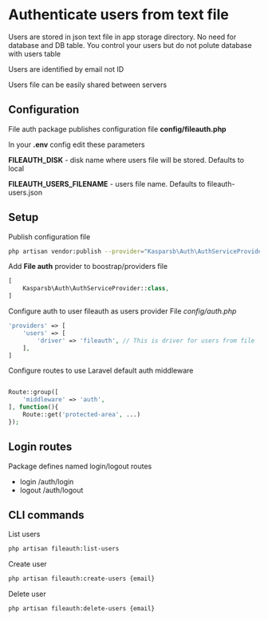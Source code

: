 # Authenticate users from text file
Users are stored in json text file in app storage directory. No need for database and DB table. You control your users but do not polute database with users table

Users are identified by email not ID

Users file can be easily shared between servers

## Configuration
File auth package publishes configuration file **config/fileauth.php**

In your **.env** config edit these parameters

**FILEAUTH_DISK** - disk name where users file will be stored. Defaults to local

**FILEAUTH_USERS_FILENAME** - users file name. Defaults to fileauth-users.json

## Setup

Publish configuration file
```bash
php artisan vendor:publish --provider="Kasparsb\Auth\AuthServiceProvider"
```

Add **File auth** provider to boostrap/providers file

```php
[
    Kasparsb\Auth\AuthServiceProvider::class,
]
```

Configure auth to user fileauth as users provider
File *config/auth.php*

```php
'providers' => [
    'users' => [
        'driver' => 'fileauth', // This is driver for users from file
    ],
]
```

Configure routes to use Laravel default auth middleware
```php

Route::group([
    'middleware' => 'auth',
], function(){
    Route::get('protected-area', ...)
});
```

## Login routes
Package defines named login/logout routes
- login /auth/login
- logout /auth/logout

## CLI commands

List users
```bash
php artisan fileauth:list-users
```

Create user
```bash
php artisan fileauth:create-users {email}
```

Delete user
```bash
php artisan fileauth:delete-users {email}
```